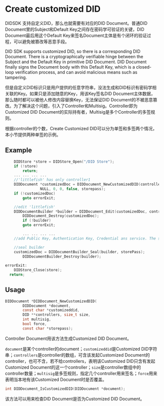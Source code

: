 # Create customized DID

DIDSDK 支持自定义DID，那么也就需要有对应的DID Document。普通DID Document里的Subject和Default Key之间存在密码学可验证的关键，DID Document最后用这个Default Key来签名Document主体是有个闭环的验证过程，可以避免被篡改等恶意手段。

DID SDK supports customized DID, so there is a corresponding DID Document. There is a cryptographically verifiable hinge between the Subject and the Default Key in primitive DID Document. DID Document finally signs the Document body with this Default Key, which is a closed-loop verification process, and can avoid malicious means such as tampering.

但是自定义DID标识只是用户提供的任意字符串，没法生成和DID标识有密码学相关联的Key。如果只是添加随意的Key，用该Key签名DID Document主体数据，那么随时都可以被他人修改内容替换Key，无法保证DID Document的不被恶意篡改。为了解决这个问题，引入了Controller和Multisig。Controller即为Customized DID Document的实际持有者，Multisig是多个Controller的多签规则。

根据controller的个数，Create Customized DID可以分为单签和多签两个情况，本小节提供两种单签的示例。

## Example

```c
    DIDStore *store = DIDStore_Open("/DID Store");
    if (!store)
        return;
    ... ... ... ...
    //'littlefish' has only controller1
    DIDDocument *customizedDoc = DIDDocument_NewCustomizedDID(controller1Doc, "littlefish",
                NULL, 0, 0, false, storepass);
    if (!customizedDoc)
      	goto errorExit;

    //edit 'littlefish'
    DIDDocumentBuilder *builder = DIDDocument_Edit(customizedDoc, controller2Doc);
		DIDDocument_Destroy(customizedDoc);
		if (!builder)
      	goto errorExit;

		... ... ... ...
    //add Public Key, Authentication Key, Credential ans service. The sample to add controller is in 'create-customized did'

    //seal builder
    customizedDoc = DIDDocumentBuilder_Seal(builder, storePass);
		DIDDocumentBuilder_Destroy(builder);
		
errorExit:
	DIDStore_Close(store);
  return;
```

## Usage

```c
DIDDocument *DIDDocument_NewCustomizedDID(
        DIDDocument *document,
        const char *customizeddid,
        DID **controllers, size_t size,
        int multisig,
        bool force,
        const char *storepass);
```

Controller Document用该方法生成Customized DID Document。

`document`是某个controller的document；`customizeddid`是Customized DID字符串；`controllers`是controller的数组，可含该发起Customized Document的controller，也可不含，若不给controllers，表明该Customized DID只含有发起Customized Document的这一个controller；`size`是controller数组中的controller数量；`multisig`是多签规则，指定几个controller用来签名；`force`用来表明当本地有该Customized Document时是否覆盖。

```c
int DIDDocument_IsCustomizedDID(DIDDocument *document);
```

该方法可以用来检查DID Document是否为Customized DID Document。
